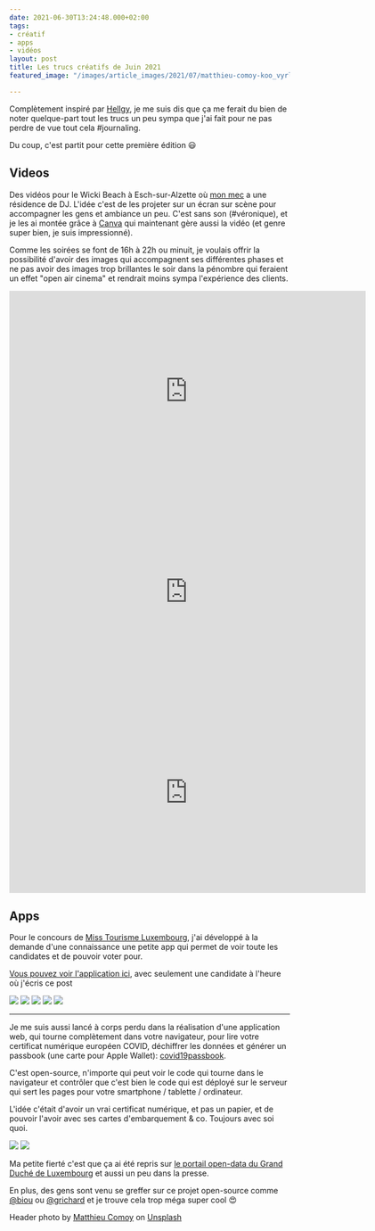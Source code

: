 ```yaml
---
date: 2021-06-30T13:24:48.000+02:00
tags:
- créatif
- apps
- vidéos
layout: post
title: Les trucs créatifs de Juin 2021
featured_image: "/images/article_images/2021/07/matthieu-comoy-koo_vyrlu_u-unsplash.jpeg"

---
```

Complètement inspiré par [Hellgy](https://weblog.redisdead.net), je me suis dis que ça me ferait du bien de noter quelque-part tout les trucs un peu sympa que j'ai fait pour ne pas perdre de vue tout cela #journaling.

Du coup, c'est partit pour cette première édition 😃

## Videos

Des vidéos pour le Wicki Beach à Esch-sur-Alzette où [mon mec](http://djsanchez.eu) a une résidence de DJ. L'idée c'est de les projeter sur un écran sur scène pour accompagner les gens et ambiance un peu. C'est sans son (#véronique), et je les ai montée grâce à [Canva](https://www.canva.com/join/popcorn-esquisses-vin) qui maintenant gère aussi la vidéo (et genre super bien, je suis impressionné).

Comme les soirées se font de 16h à 22h ou minuit, je voulais offrir la possibilité d'avoir des images qui accompagnent ses différentes phases et ne pas avoir des images trop brillantes le soir dans la pénombre qui feraient un effet "open air cinema" et rendrait moins sympa l'expérience des clients.

<iframe width="640" height="360" src="https://www.youtube-nocookie.com/embed/gpo7ol1pyvg" title="YouTube video player" frameborder="0" allow="accelerometer; autoplay; clipboard-write; encrypted-media; gyroscope; picture-in-picture" allowfullscreen></iframe>

<iframe width="640" height="360" src="https://www.youtube-nocookie.com/embed/epN8_SgAyPo" title="YouTube video player" frameborder="0" allow="accelerometer; autoplay; clipboard-write; encrypted-media; gyroscope; picture-in-picture" allowfullscreen></iframe>

<iframe width="640" height="360" src="https://www.youtube-nocookie.com/embed/9LFbd_-ATmk" title="YouTube video player" frameborder="0" allow="accelerometer; autoplay; clipboard-write; encrypted-media; gyroscope; picture-in-picture" allowfullscreen></iframe>

## Apps

Pour le concours de [Miss Tourisme Luxembourg](https://www.misstourismeluxembourg.lu), j'ai développé à la demande d'une connaissance une petite app qui permet de voir toute les candidates et de pouvoir voter pour.

[Vous pouvez voir l'application ici](https://misstourismelux.glideapp.io/), avec seulement une candidate à l'heure où j'écris ce post

<div class="gallery" data-columns="3">  
<img src="/images/article_images/2021/06/capture-d-ecran-2021-06-06-a-13-38-27.png">  
<img src="/images/article_images/2021/06/capture-d-ecran-2021-06-06-a-13-38-34.png">  
<img src="/images/article_images/2021/06/capture-d-ecran-2021-06-06-a-13-39-11.png">  
<img src="/images/article_images/2021/06/capture-d-ecran-2021-06-06-a-13-39-19.png">  
<img src="/images/article_images/2021/06/capture-d-ecran-2021-06-06-a-13-38-51.png">  
</div>

***

Je me suis aussi lancé à corps perdu dans la réalisation d'une application web, qui tourne complètement dans votre navigateur, pour lire votre certificat numérique européen COVID, déchiffrer les données et générer un passbook (une carte pour Apple Wallet): [covid19passbook](https://covid19passbook.netlify.app/).

C'est open-source, n'importe qui peut voir le code qui tourne dans le navigateur et contrôler que c'est bien le code qui est déployé sur le serveur qui sert les pages pour votre smartphone / tablette / ordinateur.

L'idée c'était d'avoir un vrai certificat numérique, et pas un papier, et de pouvoir l'avoir avec ses cartes d'embarquement & co. Toujours avec soi quoi.

<div class="gallery" data-columns="2"> <img src="/images/article_images/2021/07/pxl_20210701_092633187.jpg"> <img src="/images/article_images/2021/07/pxl_20210701_092742716.jpg"> </div>

Ma petite fierté c'est que ça ai été repris sur [le portail open-data du Grand Duché de Luxembourg](https://data.public.lu/) et aussi un peu dans la presse. 

En plus, des gens sont venu se greffer sur ce projet open-source comme [@biou](https://twitter.com/biou?s=20) ou [@grichard](https://twitter.com/grischard?s=20) et je trouve cela trop méga super cool 😍

Header photo by [Matthieu Comoy](https://unsplash.com/@alienwannabe?utm_source=unsplash&utm_medium=referral&utm_content=creditCopyText) on [Unsplash](https://unsplash.com/s/photos/creative?utm_source=unsplash&utm_medium=referral&utm_content=creditCopyText)